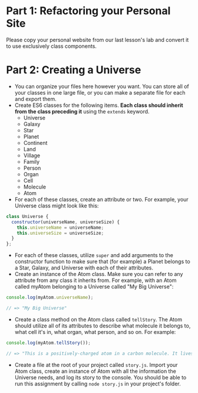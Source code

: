# Part 1: Refactoring your Personal Site

Please copy your personal website from our last lesson's lab and convert it to use exclusively class components.

# Part 2: Creating a Universe

* You can organize your files here however you want. You can store all of your classes in one large file, or you can make a separate file for each and export them.
* Create ES6 classes for the following items. **Each class should inherit from the class preceding it** using the `extends` keyword.
  - Universe
  - Galaxy
  - Star
  - Planet
  - Continent
  - Land
  - Village
  - Family
  - Person
  - Organ
  - Cell
  - Molecule
  - Atom
* For each of these classes, create an attribute or two. For example, your Universe class might look like this:

```js
class Universe {
  constructor(universeName, universeSize) {
    this.universeName = universeName;
    this.universeSize = universeSize;
  }
};
```
* For each of these classes, utilize `super` and add arguments to the constructor function to make sure that (for example) a Planet belongs to a Star, Galaxy, and Universe with each of their attributes.
* Create an instance of the Atom class. Make sure you can refer to any attribute from any class it inherits from. For example, with an Atom called myAtom belonging to a Universe called "My Big Universe":

```js
console.log(myAtom.universeName);

// => "My Big Universe"
```
* Create a class method on the Atom class called `tellStory`. The Atom should utilize all of its attributes to describe what molecule it belongs to, what cell it's in, what organ, what person, and so on. For example:

```js
console.log(myAtom.tellStory());

// => "This is a positively-charged atom in a carbon molecule. It lives in a muscle cell in the stomach of Peter. Peter belongs to the Peterson family in the village of Troy. The village of Troy is in a green land on the continent of Tropico. The continent of Tropico is on a hot planet orbiting a star that's 3 billion years old. This star is part of the Root Beer Galaxy in My Big Universe."
```

* Create a file at the root of your project called `story.js`. Import your Atom class, create an instance of Atom with all the information the Universe needs, and log its story to the console. You should be able to run this assignment by calling `node story.js` in your project's folder.
